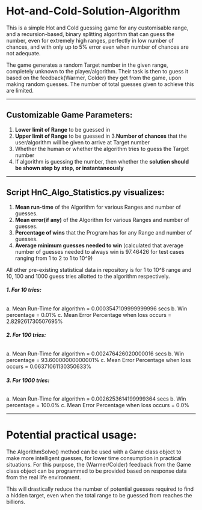 # Hot-and-Cold-Solution-Algorithm


This is a simple Hot and Cold guessing game for any customisable range, and a recursion-based, binary splitting algorithm that can guess the number, even for extremely high ranges, perfectly in low number of chances, and with only up to 5% error even when number of chances are not adequate.

The game generates a random Target number in the given range, completely unknown to the player/algorithm. Their task is then to guess it based on the feedback(Warmer, Colder) they get from the game, upon making random guesses. The number of total guesses given to achieve this are limited.

----

## Customizable Game Parameters:
1. **Lower limit of Range** to be guessed in
2. **Upper limit of Range** to be guessed in
3.**Number of chances** that the user/algorithm will be given to arrive at Target number
4. Whether the human or whether the algorithm tries to guess the Target number
5. If algorithm is guessing the number, then whether the **solution should be shown step by step, or instantaneously**

----

## Script HnC_Algo_Statistics.py visualizes:
1. **Mean run-time** of the Algorithm for various Ranges and number of guesses.
2. **Mean error(if any)** of the Algorithm for various Ranges and number of guesses.
3. **Percentage of wins** that the Program has for any Range and number of guesses.
5. **Average minimum guesses needed to win** (calculated that average number of guesses needed to always win is 97.46426 for test cases ranging from 1 to 2 to 1 to 10^9)

All  other pre-existing statistical data in repository is for 1 to 10^8 range and
10, 100 and 1000 guess tries allotted to the algorithm respectively.

###### **1. For 10 tries:**
a. Mean Run-Time for algorithm = 0.0003547109999999996 secs
b. Win percentage = 0.01%
c. Mean Error Percentage when loss occurs = 2.829261730507695%

###### **2. For 100 tries:**
a. Mean Run-Time for algorithm = 0.002476426020000016 secs
b. Win percentage = 93.60000000000001%
c. Mean Error Percentage when loss occurs = 0.06371061130350633%

###### **3. For 1000 tries:**
a. Mean Run-Time for algorithm = 0.0026253614199999364 secs
b. Win percentage = 100.0%
c. Mean Error Percentage when loss occurs = 0.0%

----

# Potential practical usage:
The AlgorithmSolve() method can be used with a Game class object to make more intelligent guesses, for lower time consumption in practical situations.
For this purpose, the (Warmer/Colder) feedback from the Game class object can be programmed to be provided based on response data from the real life environment. 

This will drastically reduce the number of potential guesses required to find a hidden target, even when the total range to be guessed from reaches the billions.

